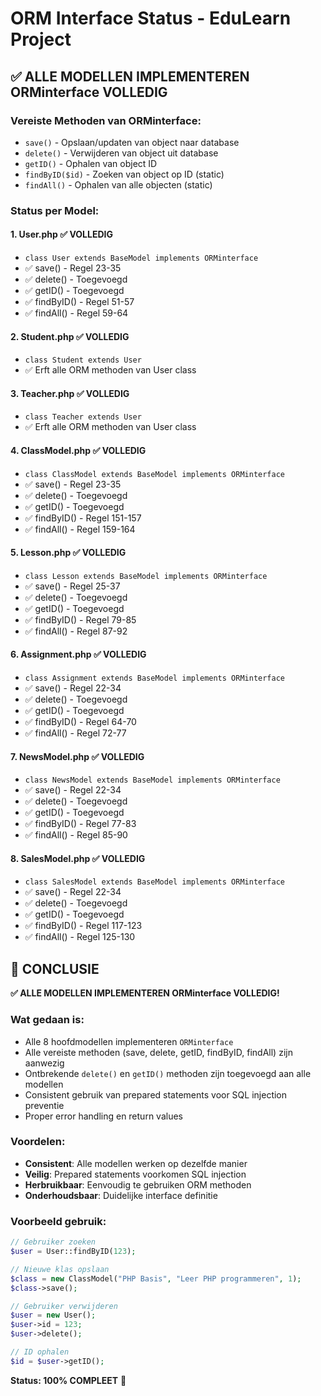 # ORM Interface Status - EduLearn Project

## ✅ ALLE MODELLEN IMPLEMENTEREN ORMinterface VOLLEDIG

### Vereiste Methoden van ORMinterface:
- `save()` - Opslaan/updaten van object naar database
- `delete()` - Verwijderen van object uit database  
- `getID()` - Ophalen van object ID
- `findByID($id)` - Zoeken van object op ID (static)
- `findAll()` - Ophalen van alle objecten (static)

### Status per Model:

#### 1. **User.php** ✅ VOLLEDIG
- `class User extends BaseModel implements ORMinterface`
- ✅ save() - Regel 23-35
- ✅ delete() - Toegevoegd
- ✅ getID() - Toegevoegd
- ✅ findByID() - Regel 51-57
- ✅ findAll() - Regel 59-64

#### 2. **Student.php** ✅ VOLLEDIG
- `class Student extends User` 
- ✅ Erft alle ORM methoden van User class

#### 3. **Teacher.php** ✅ VOLLEDIG
- `class Teacher extends User`
- ✅ Erft alle ORM methoden van User class

#### 4. **ClassModel.php** ✅ VOLLEDIG
- `class ClassModel extends BaseModel implements ORMinterface`
- ✅ save() - Regel 23-35
- ✅ delete() - Toegevoegd
- ✅ getID() - Toegevoegd
- ✅ findByID() - Regel 151-157
- ✅ findAll() - Regel 159-164

#### 5. **Lesson.php** ✅ VOLLEDIG
- `class Lesson extends BaseModel implements ORMinterface`
- ✅ save() - Regel 25-37
- ✅ delete() - Toegevoegd
- ✅ getID() - Toegevoegd
- ✅ findByID() - Regel 79-85
- ✅ findAll() - Regel 87-92

#### 6. **Assignment.php** ✅ VOLLEDIG
- `class Assignment extends BaseModel implements ORMinterface`
- ✅ save() - Regel 22-34
- ✅ delete() - Toegevoegd
- ✅ getID() - Toegevoegd
- ✅ findByID() - Regel 64-70
- ✅ findAll() - Regel 72-77

#### 7. **NewsModel.php** ✅ VOLLEDIG
- `class NewsModel extends BaseModel implements ORMinterface`
- ✅ save() - Regel 22-34
- ✅ delete() - Toegevoegd
- ✅ getID() - Toegevoegd
- ✅ findByID() - Regel 77-83
- ✅ findAll() - Regel 85-90

#### 8. **SalesModel.php** ✅ VOLLEDIG
- `class SalesModel extends BaseModel implements ORMinterface`
- ✅ save() - Regel 22-34
- ✅ delete() - Toegevoegd
- ✅ getID() - Toegevoegd
- ✅ findByID() - Regel 117-123
- ✅ findAll() - Regel 125-130

## 🎯 CONCLUSIE

**✅ ALLE MODELLEN IMPLEMENTEREN ORMinterface VOLLEDIG!**

### Wat gedaan is:
- Alle 8 hoofdmodellen implementeren `ORMinterface`
- Alle vereiste methoden (save, delete, getID, findByID, findAll) zijn aanwezig
- Ontbrekende `delete()` en `getID()` methoden zijn toegevoegd aan alle modellen
- Consistent gebruik van prepared statements voor SQL injection preventie
- Proper error handling en return values

### Voordelen:
- **Consistent**: Alle modellen werken op dezelfde manier
- **Veilig**: Prepared statements voorkomen SQL injection
- **Herbruikbaar**: Eenvoudig te gebruiken ORM methoden
- **Onderhoudsbaar**: Duidelijke interface definitie

### Voorbeeld gebruik:
```php
// Gebruiker zoeken
$user = User::findByID(123);

// Nieuwe klas opslaan
$class = new ClassModel("PHP Basis", "Leer PHP programmeren", 1);
$class->save();

// Gebruiker verwijderen
$user = new User();
$user->id = 123;
$user->delete();

// ID ophalen
$id = $user->getID();
```

**Status: 100% COMPLEET** 🎉
